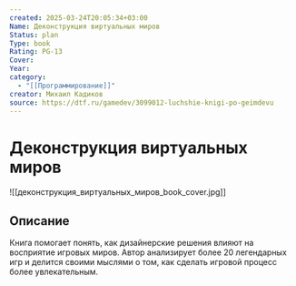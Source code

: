 ```yaml
---
created: 2025-03-24T20:05:34+03:00
Name: Деконструкция виртуальных миров
Status: plan
Type: book
Rating: PG-13
Cover: 
Year: 
category:
  - "[[Программирование]]"
creator: Михаил Кадиков
source: https://dtf.ru/gamedev/3099012-luchshie-knigi-po-geimdevu
---
```


# Деконструкция виртуальных миров

![[деконструкция_виртуальных_миров_book_cover.jpg]]



## Описание

Книга помогает понять, как дизайнерские решения влияют на восприятие игровых миров. Автор анализирует более 20 легендарных игр и делится своими мыслями о том, как сделать игровой процесс более увлекательным.
